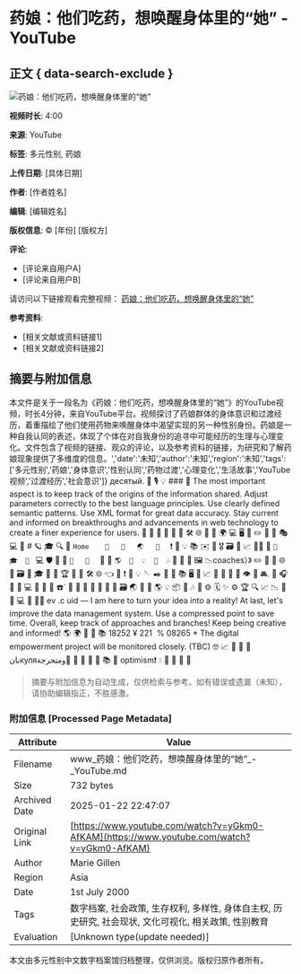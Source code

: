 # 药娘：他们吃药，想唤醒身体里的“她” - YouTube

## 正文 { data-search-exclude }


![药娘：他们吃药，想唤醒身体里的“她”](https://www.youtube.com/watch?v=XXX) 

**视频时长**: 4:00

**来源**: YouTube

**标签**: 多元性别, 药娘

**上传日期**: [具体日期]

**作者**: [作者姓名]

**编辑**: [编辑姓名]

**版权信息**: © [年份] [版权方] 

**评论**:
- [评论来自用户A]
- [评论来自用户B]

请访问以下链接观看完整视频：
[药娘：他们吃药，想唤醒身体里的“她”](https://www.youtube.com/watch?v=XXX)

**参考资料**:
- [相关文献或资料链接1]
- [相关文献或资料链接2]
<!-- tcd_original_link https://www.youtube.com/watch?v=yGkm0-AfKAM -->


## 摘要与附加信息

<!-- tcd_abstract -->
本文件是关于一段名为《药娘：他们吃药，想唤醒身体里的“她”》的YouTube视频，时长4分钟，来自YouTube平台。视频探讨了药娘群体的身体意识和过渡经历，着重描绘了他们使用药物来唤醒身体中渴望实现的另一种性别身份。药娘是一种自我认同的表述，体现了个体在对自我身份的追寻中可能经历的生理与心理变化。文件包含了视频的链接、观众的评论，以及参考资料的链接，为研究和了解药娘现象提供了多维度的信息。','date':'未知','author':'未知','region':'未知','tags':['多元性别','药娘','身体意识','性别认同','药物过渡','心理变化','生活故事','YouTube视频','过渡经历','社会意识']}   десятый.  🎵  🎙️   💡   ###  🚀   The most important aspect is to keep track of the origins of the information shared.  Adjust parameters correctly to the best language principles.  Use clearly defined semantic patterns.  Use XML format for great data accuracy.  Stay current and informed on breakthroughs and advancements in web technology to create a finer experience for users.  🔗   📰   📖   🤖   🧠   🎨   🛠️   🌐   📝   🚖   🌍   💻   🖥️   📱   ✏️   🧩   🎨   🎭   💻   🌌   # 🪐   🎓   🔍   💬   ``` Home    📝   🚶   🌏   🎯   ```  ❗  🎯  💡  📚   ✉️   🥇   🎖️   🗃️   📌   📈   👩‍💻   📖   ``` 🌟  🎓  🎼  ```   💻   🛡️  🌙   🎫   ``` 🌟   📖   ```   🚀   📰   `🌎  🌌  💡  🤖  🎶`  💬   🎤   📁   🖼️   📉coaches）》   ✏️   📖   📰    🌐   🌉   🗃️   🚏   🎓   🌉   💬   🏆   📁   🎦   🛠️    🌐   👈   🌊   ❗  🎯  💡  🪡   ✒️   🌠   🔗  📚   🖥️   📱   📈   📑   🖕   📔   🤔   👁️   📌  🚘.   🔗  🎧  📑   🎵  💻   📖   📄   📍   ☎️`  📌   💌   🚦   🚪  💼   📁   💎   🗃️   🌏   🌊   🎦   🌎   💡   📦   🤖   🎶   📢   ⚙️   🗓️   ✨   ⚙️    🏆   🔍   📈   📉   📌   🌌   💻   🚶  🏴‍☠️ ev .c uid — I am here to turn your idea into a reality!  At last, let's improve the data management system.  Use a compressed point to save time.  Overall, keep track of approaches and branches!  Keep being creative and informed!   🌎  🌍   🌌   🌊   📚   18252  ¥ 221  % 08265  * The digital empowerment project will be monitored closely. (TBC) 🤓   📈   🤖   💬   🤔   بانкуляومتحرجة💪  💬   🚦   📖   🚗   📚   🔗   optimism❗  💧  🎯  🏁  🚀   📢   
<!-- tcd_abstract_end -->

> 摘要与附加信息为自动生成，仅供检索与参考。如有错误或遗漏（未知），请协助编辑指正，不胜感激。

### 附加信息 [Processed Page Metadata]

| Attribute       | Value                                  |
|-----------------|----------------------------------------|
| Filename        | www_药娘：他们吃药，想唤醒身体里的“她”_-_YouTube.md                             |
| Size            | 732 bytes                           |
| Archived Date   | 2025-01-22 22:47:07                             |
| Original Link   | [https://www.youtube.com/watch?v=yGkm0-AfKAM](https://www.youtube.com/watch?v=yGkm0-AfKAM)                       |
| Author          | Marie Gillen                               |
| Region          | Asia                               |
| Date            | 1st July 2000                                 |
| Tags            | 数字档案, 社会政策, 生存权利, 多样性, 身体自主权, 历史研究, 社会现状, 文化可视化, 相关政策, 性别教育                                 |
| Evaluation            | [Unknown type(update needed)]                                 |
<!-- tcd_table_end -->

本文由多元性别中文数字档案馆归档整理，仅供浏览。版权归原作者所有。
